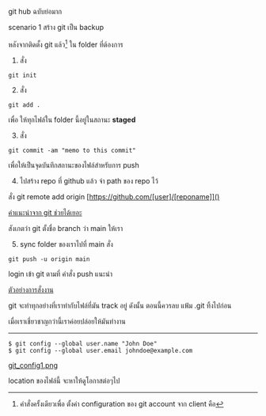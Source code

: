 git hub ฉบับย่อมาก

scenario 1 สร้าง git เป็น backup

หลังจากติดตั้ง git แล้ว[^1] ใน folder ที่ต้องการ 
1. สั่ง

<!-- Code Blocks -->
```git
git init
```

2. สั่ง
<!-- Code Blocks -->
```git
git add .
```
เพื่อ ให้ทุกไฟล์ใน folder นี้อยู่ในสถานะ **staged**

3. สั่ง 
<!-- Code Blocks -->
```git
git commit -am "memo to this commit"
```
เพื่อให้เป็นจุดบันทึกสถานะของไฟล์สำหรับการ push

4. ไปสร้าง repo ที่ github แล้ว จำ path ของ repo ไว้

สั่ง git remote add origin [https://github.com/[user]/[reponame]]()

[คำแนะนำจาก git ช่วยได้เยอะ](git_scenario1.png)

สังเกตว่า git ตั้งชื่อ branch ว่า  main  ให้เรา

5. sync folder ของเราไปที่ main
สั่ง
<!-- Code Blocks -->
```git
git push -u origin main 
```
login เข้า git ตามที่ คำสั่ง push แนะนำ

[ตัวอย่างการสั่งงาน](git_scenario1_try1.png)

git จะทำทุกอย่างที่เราทำกับไฟล์ที่มัน track อยู่ ดังนั้น ตอนนี้ควรลบ แฟ้ม .git ทิ้งไปก่อน 

เมื่อเราเชี่ยวชาญกว่านี้เราค่อยปล่อยให้มันทำงาน

---

[^1]: คำสั่งครั้งเดียวเพื่อ ตั้งค่า configuration ของ git account จาก client คือ

<!-- Code Blocks -->
```git
$ git config --global user.name "John Doe"
$ git config --global user.email johndoe@example.com
```

[git_config1.png](git_config1.png)

location ของไฟล์นี้ จะหาให้ดูโอกาสต่อๆไป